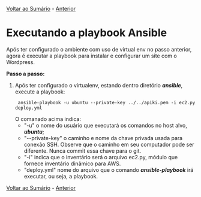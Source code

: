 [Voltar ao Sumário](../README.md) - [Anterior](ansible.md)

# Executando a playbook Ansible

Após ter configurado o ambiente com uso de virtual env no passo anterior, agora é executar a playbook para instalar e configurar um site com o Wordpress.

**Passo a passo:**

1. Após ter configurado o virtualenv, estando dentro diretório ***ansible***, execute a playbook:
   ```shell
    ansible-playbook -u ubuntu --private-key ../../apiki.pem -i ec2.py deploy.yml
   ```
   O comanado acima indica:
   - "-u" o nome do usuário que executará os comandos no host alvo, ***ubuntu***;
   - "--private-key" o caminho e nome da chave privada usada para conexão SSH. Observe que o caminho em seu computador pode ser diferente. Nunca commit essa chave para o git.
   - "-i" indica que o inventário será o arquivo ec2.py, módulo que fornece inventário dinâmico para AWS.
   - "deploy.yml" nome do arquivo que o comando ***ansible-playbook*** irá executar, ou seja, a playbook.

[Voltar ao Sumário](../README.md) - [Anterior](ansible.md)